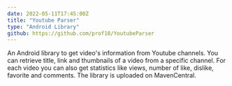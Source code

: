 ```yaml
---
date: 2022-05-11T17:45:00Z
title: "Youtube Parser"
type: "Android Library"
github: https://github.com/prof18/YoutubeParser
---
```


An Android library to get video's information from Youtube channels. You can retrieve title, link and thumbnails of a video from a specific channel. For each video you can also get statistics like views, number of like, dislike, favorite and comments. The library is uploaded on MavenCentral.